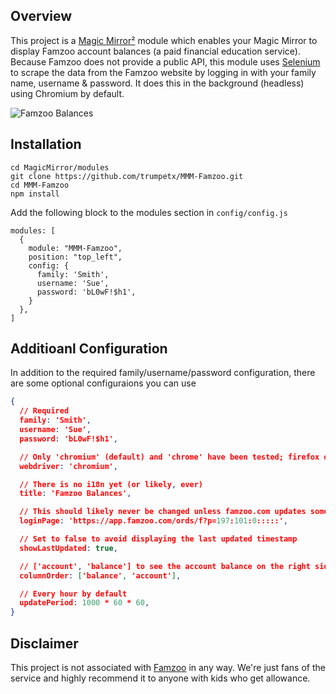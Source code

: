 ## Overview
This project is a [Magic Mirror²](https://github.com/MagicMirrorOrg/MagicMirror) module which enables your Magic Mirror to display Famzoo account balances (a paid financial education service).  Because Famzoo does not provide a public API, this module uses [Selenium](https://github.com/SeleniumHQ/selenium/tree/trunk/javascript/node/selenium-webdriver#readme) to scrape the data from the Famzoo website by logging in with your family name, username & password.  It does this in the background (headless) using Chromium by default.

![Famzoo Balances](image.png)

## Installation

```
cd MagicMirror/modules
git clone https://github.com/trumpetx/MMM-Famzoo.git
cd MMM-Famzoo
npm install
```
Add the following block to the modules section in `config/config.js`
```
modules: [
  {
    module: "MMM-Famzoo",
    position: "top_left",
    config: {
      family: 'Smith',
      username: 'Sue',
      password: 'bL0wF!$h1',
    }
  },
]
```

## Additioanl Configuration

In addition to the required family/username/password configuration, there are some optional configuraions you can use
```json
{
  // Required
  family: 'Smith',
  username: 'Sue',
  password: 'bL0wF!$h1',

  // Only 'chromium' (default) and 'chrome' have been tested; firefox or edge may work, but they probably need additional configuration
  webdriver: 'chromium',

  // There is no i18n yet (or likely, ever)
  title: 'Famzoo Balances',

  // This should likely never be changed unless famzoo.com updates something later
  loginPage: 'https://app.famzoo.com/ords/f?p=197:101:0:::::',

  // Set to false to avoid displaying the last updated timestamp
  showLastUpdated: true,

  // ['account', 'balance'] to see the account balance on the right side of the table instead
  columnOrder: ['balance', 'account'],

  // Every hour by default
  updatePeriod: 1000 * 60 * 60,
}
```


## Disclaimer
This project is not associated with [Famzoo](https://famzoo.com) in any way.  We're just fans of the service and highly recommend it to anyone with kids who get allowance.
